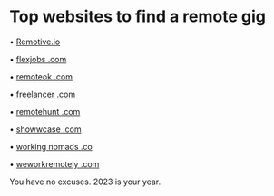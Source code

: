 # Top websites to find a remote gig

• [Remotive.io](https://remotive.com/)

• [flexjobs .com](https://www.flexjobs.com/)

• [remoteok .com](https://remoteok.com/)

• [freelancer .com](https://www.freelancer.com/)

• [remotehunt .com](https://remotehunt.com/)

• [showwcase .com](https://www.showwcase.com/)

• [working nomads .co](https://www.workingnomads.com/jobs)

• [weworkremotely .com](https://weworkremotely.com/)

You have no excuses. 2023 is your year.
